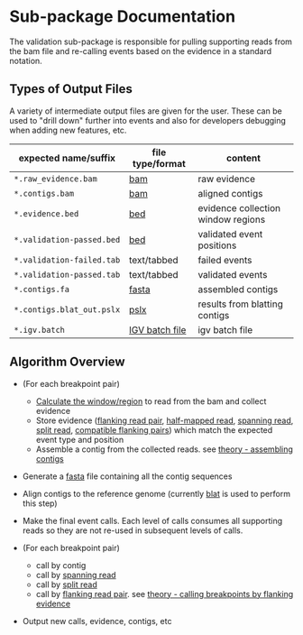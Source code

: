 # Sub-package Documentation

The validation sub-package is responsible for pulling supporting reads from the bam file
and re-calling events based on the evidence in a standard notation.

Types of Output Files
----------------------

A variety of intermediate output files are given for the user. These can be used to "drill down"
further into events and also for developers debugging when adding new features, etc.

| expected name/suffix        | file type/format                            | content                            |
| --------------------------- | ------------------------------------------- | ---------------------------------- |
| ``*.raw_evidence.bam``      | [bam](/glossary/#bam)                       | raw evidence                       |
| ``*.contigs.bam``           | [bam](/glossary/#bam)                       | aligned contigs                    |
| ``*.evidence.bed``          | [bed](/glossary/#bed)                       | evidence collection window regions |
| ``*.validation-passed.bed`` | [bed](/glossary/#bed)                       | validated event positions          |
| ``*.validation-failed.tab`` | text/tabbed                                 | failed events                      |
| ``*.validation-passed.tab`` | text/tabbed                                 | validated events                   |
| ``*.contigs.fa``            | [fasta](/glossary/#fasta)                   | assembled contigs                  |
| ``*.contigs.blat_out.pslx`` | [pslx](/glossary/#pslx)                     | results from blatting contigs      |
| ``*.igv.batch``             | [IGV batch file](/glossary/#IGV-batch-file) | igv batch file                     |


Algorithm Overview
--------------------

- (For each breakpoint pair)

    - [Calculate the window/region](/background/theory/#calculating-the-evidence-window) to read from the bam and collect
      evidence
    - Store evidence ([flanking read pair](/glossary/#flanking-read-pair), [half-mapped read](/glossary/#half-mapped-read), [spanning read](/glossary/#spanning-read), [split read](/glossary/#split-read),
      [compatible flanking pairs](/glossary/#compatible-flanking-pairs)) which match the expected event type and position
    - Assemble a contig from the collected reads. see [theory - assembling contigs](/background/theory/#assembling-contigs)

- Generate a [fasta](/glossary/#fasta) file containing all the contig sequences
- Align contigs to the reference genome (currently [blat](/glossary/#blat) is used to perform this step)
- Make the final event calls. Each level of calls consumes all supporting reads so they are not re-used in subsequent
  levels of calls.
- (For each breakpoint pair)

    - call by contig
    - call by [spanning read](/glossary/#spanning-read)
    - call by [split read](/glossary/#split-read)
    - call by [flanking read pair](/glossary/#flanking-read-pair). see [theory - calling breakpoints by flanking evidence](/background/theory/#calling-breakpoints-by-flanking-evidence)

- Output new calls, evidence, contigs, etc
